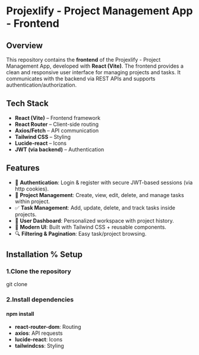 # Projexlify - Project Management App - Frontend

## Overview
This repository contains the **frontend** of the Projexlify - Project Management App, developed with **React (Vite)**. The frontend provides a clean and responsive user interface for managing projects and tasks. It communicates with the backend via REST APIs and supports authentication/authorization.

## Tech Stack
- **React (Vite)** – Frontend framework  
- **React Router** – Client-side routing  
- **Axios/Fetch** – API communication  
- **Tailwind CSS** – Styling  
- **Lucide-react** – Icons  
- **JWT (via backend)** – Authentication

## Features
- 🔑 **Authentication**: Login & register with secure JWT-based sessions (via http cookies).
- 📂 **Project Management**: Create, view, edit, delete, and manage tasks within project.
- ✅ **Task Management**: Add, update, delete, and track tasks inside projects.
- 👤 **User Dashboard**: Personalized workspace with project history.
- 🎨 **Modern UI**: Built with Tailwind CSS + reusable components.
- 🔍 **Filtering & Pagination**: Easy task/project browsing.

## Installation % Setup
### 1.Clone the repository
git clone <link>

### 2.Install dependencies
#### npm install
- **react-router-dom**: Routing
- **axios**: API requests
- **lucide-react**: Icons
- **tailwindcss**: Styling


